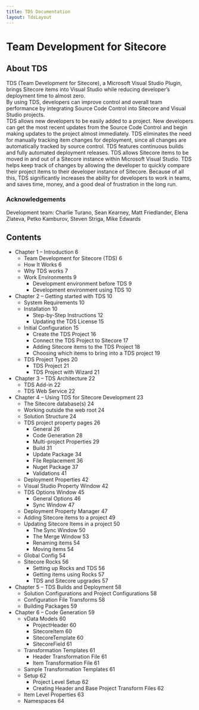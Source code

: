 ```yaml
---
title: TDS Documentation
layout: TdsLayout
---
```

 
# Team Development for Sitecore 

## About TDS

TDS (Team Development for Sitecore), a Microsoft Visual Studio Plugin, brings Sitecore items into Visual Studio while reducing developer’s deployment time to almost zero.  
By using TDS, developers can improve control and overall team performance by integrating Source Code Control into Sitecore and Visual Studio projects.  
TDS allows new developers to be easily added to a project. New developers can get the most recent updates from the Source Code Control and begin making 
updates to the project almost immediately.  TDS eliminates the need for manually tracking item changes for deployment, since all changes are automatically 
tracked by source control.  TDS features continuous builds and fully automated deployment releases.  TDS allows Sitecore items to be moved in and out of a 
Sitecore instance within Microsoft Visual Studio.  TDS helps keep track of changes by allowing the developer to quickly compare their project items to their developer 
instance of Sitecore.  Because of all this, TDS significantly increases the ability for developers to work in teams, and saves time, money, and a good deal of 
frustration in the long run. 

### Acknowledgements

Development team: Charlie Turano, Sean Kearney, Matt Friedlander, Elena Zlateva, Petko Kamburov, Steven Striga, Mike Edwards 

## Contents

* Chapter 1 – Introduction	6
	* Team Development for Sitecore (TDS)	6
	* How It Works	6
	* Why TDS works	7
	* Work Environments	9
		* Development environment before TDS	9
		* Development environment using TDS	10
* Chapter 2 – Getting started with TDS	10
	* System Requirements	10
	* Installation	10
		* Step-by-Step Instructions	12
		* Updating the TDS License	15
	* Initial Configuration	15
		* Create the TDS Project	16
		* Connect the TDS Project to Sitecore	17
		* Adding Sitecore items to the TDS Project	18
		* Choosing which items to bring into a TDS project	19
	* TDS Project Types	20
		* TDS Project	21
		* TDS Project with Wizard	21
* Chapter 3 – TDS Architecture	22
	* TDS Add-in	22
	* TDS Web Service	22
* Chapter 4 – Using TDS for Sitecore Development	23
	* The Sitecore database(s)	24
	* Working outside the web root	24
	* Solution Structure	24
	* TDS project property pages	26
		* General	26
		* Code Generation	28
		* Multi-project Properties	29
		* Build	31
		* Update Package	34
		* File Replacement	36
		* Nuget Package	37
		* Validations	41
	* Deployment Properties	42
	* Visual Studio Property Window	42
	* TDS Options Window	45
		* General Options	46
		* Sync Window	47
	* Deployment Property Manager	47
	* Adding Sitecore items to a project	49
	* Updating Sitecore Items in a project	50
		* The Sync Window	50
		* The Merge Window	53
		* Renaming items	54
		* Moving items	54
	* Global Config	54
	* Sitecore Rocks	56
		* Setting up Rocks and TDS	56
		* Getting items using Rocks	57
		* TDS and Sitecore upgrades	57
* Chapter 5 – TDS Builds and Deployment	58
	* Solution Configurations and Project Configurations	58
	* Configuration File Transforms	58
	* Building Packages	59
* Chapter 6 – Code Generation	59
	* vData Models	60
		* ProjectHeader	60
		* SitecoreItem	60
		* SitecoreTemplate	60
		* SitecoreField	61
	* Transformation Templates	61
		* Header Transformation File	61
		* Item Transformation File	61
	* Sample Transformation Templates	61
	* Setup	62
		* Project Level Setup	62
		* Creating Header and Base Project Transform Files	62
	* Item Level Properties	63
	* Namespaces	64
